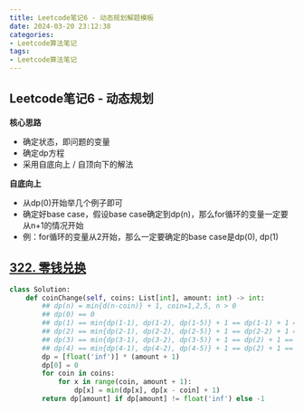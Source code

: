 ```yaml
---
title: Leetcode笔记6 - 动态规划解题模板
date: 2024-03-20 23:12:38
categories: 
- Leetcode算法笔记
tags: 
- Leetcode算法笔记
---
```




## Leetcode笔记6 - 动态规划

**核心思路**

- 确定状态，即问题的变量
- 确定dp方程
- 采用自底向上 / 自顶向下的解法

**自底向上**

- 从dp(0)开始举几个例子即可
- 确定好base case，假设base case确定到dp(n)，那么for循环的变量一定要从n+1的情况开始
- 例：for循环的变量从2开始，那么一定要确定的base case是dp(0), dp(1)

## [322. 零钱兑换](https://leetcode.cn/problems/coin-change/)

```python
class Solution:
    def coinChange(self, coins: List[int], amount: int) -> int:
        ## dp(n) = min{d(n-coin)} + 1, coin=1,2,5, n > 0
        ## dp(0) == 0
        ## dp(1) == min{dp(1-1), dp(1-2), dp(1-5)} + 1 == dp(1-1) + 1 == 1
        ## dp(2) == min{dp(2-1), dp(2-2), dp(2-5)} + 1 == dp(2-2) + 1 == 1
        ## dp(3) == min{dp(3-1), dp(3-2), dp(3-5)} + 1 == dp(2) + 1 == 2
        ## dp(4) == min{dp(4-1), dp(4-2), dp(4-5)} + 1 == dp(2) + 1 == 2
        dp = [float('inf')] * (amount + 1)
        dp[0] = 0
        for coin in coins:
            for x in range(coin, amount + 1):
                dp[x] = min(dp[x], dp[x - coin] + 1)
        return dp[amount] if dp[amount] != float('inf') else -1
```

